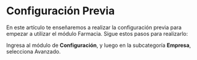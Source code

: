 # Configuración Previa

En este artículo te enseñaremos a realizar la configuración previa para empezar a utilizar el módulo Farmacia. Sigue estos pasos para realizarlo:

Ingresa al módulo de **Configuración**, y luego en la subcategoría **Empresa**, selecciona Avanzado.